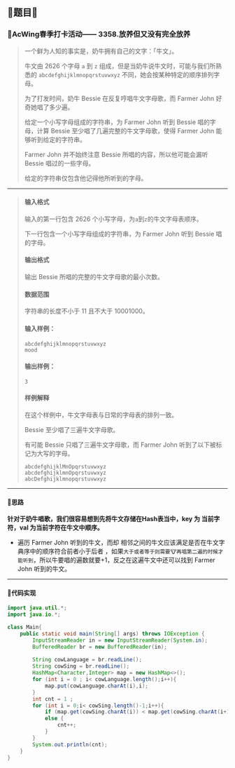 ## 📝题目📝

### 📝**AcWing春季打卡活动—— 3358.放养但又没有完全放养**

> 一个鲜为人知的事实是，奶牛拥有自己的文字：「牛文」。
>
> 牛文由 2626 个字母 `a` 到 `z` 组成，但是当奶牛说牛文时，可能与我们所熟悉的 `abcdefghijklmnopqrstuvwxyz` 不同，她会按某种特定的顺序排列字母。
>
> 为了打发时间，奶牛 Bessie 在反复哼唱牛文字母歌，而 Farmer John 好奇她唱了多少遍。
>
> 给定一个小写字母组成的字符串，为 Farmer John 听到 Bessie 唱的字母，计算 Bessie 至少唱了几遍完整的牛文字母歌，使得 Farmer John 能够听到给定的字符串。
>
> Farmer John 并不始终注意 Bessie 所唱的内容，所以他可能会漏听 Bessie 唱过的一些字母。
>
> 给定的字符串仅包含他记得他所听到的字母。

****

> #### 输入格式
>
> 输入的第一行包含 2626 个小写字母，为`a`到`z`的牛文字母表顺序。
>
> 下一行包含一个小写字母组成的字符串，为 Farmer John 听到 Bessie 唱的字母。
>
> #### 输出格式
>
> 输出 Bessie 所唱的完整的牛文字母歌的最小次数。
>
> #### 数据范围
>
> 字符串的长度不小于 11 且不大于 10001000。
>
> #### 输入样例：
>
> ```
> abcdefghijklmnopqrstuvwxyz
> mood
> ```
>
> #### 输出样例：
>
> ```
> 3
> ```
>
> #### 样例解释
>
> 在这个样例中，牛文字母表与日常的字母表的排列一致。
>
> Bessie 至少唱了三遍牛文字母歌。
>
> 有可能 Bessie 只唱了三遍牛文字母歌，而 Farmer John 听到了以下被标记为大写的字母。
>
> ```
> abcdefghijklMnOpqrstuvwxyz
> abcdefghijklmnOpqrstuvwxyz
> abcDefghijklmnopqrstuvwxyz
> ```

****

#### 📝思路

**针对于奶牛唱歌，我们很容易想到先将牛文存储在Hash表当中，key 为 当前字符，val 为当前字符在牛文中顺序。**

-  遍历 Farmer John 听到的牛文，而却 相邻之间的牛文应该满足是否在牛文字典序中的顺序符合前者小于后者 ，如果`大于或者等于则需要🐮再唱第二遍的时候才能听到`，所以牛要唱的遍数就要+1，反之在这遍牛文中还可以找到 Farmer John 听到的牛文。

****

#### 📝代码实现

```java
import java.util.*;
import java.io.*;

class Main{
    public static void main(String[] args) throws IOException {
        InputStreamReader in = new InputStreamReader(System.in);
        BufferedReader br = new BufferedReader(in);
    
        String cowLanguage = br.readLine();
        String cowSing = br.readLine();
        HashMap<Character,Integer> map = new HashMap<>();
        for (int i = 0 ; i< cowLanguage.length();i++){
            map.put(cowLanguage.charAt(i),i);
        }
        int cnt = 1 ;
        for (int i = 0;i< cowSing.length()-1;i++){
            if (map.get(cowSing.charAt(i)) < map.get(cowSing.charAt(i+1)))continue;
            else {
                cnt++;
            }
        }
        System.out.println(cnt);
    }
}
```

